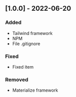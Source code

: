 
## [1.0.0] - 2022-06-20

### Added

- Tailwind framework
- NPM  
- File .gitignore

### Fixed

- Fixed item

### Removed

- Materialize framework